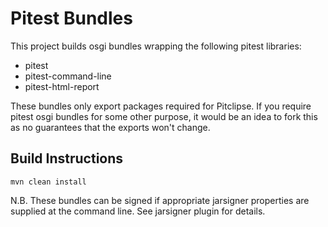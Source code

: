Pitest Bundles
==============

This project builds osgi bundles wrapping the following pitest libraries:
* pitest
* pitest-command-line
* pitest-html-report

These bundles only export packages required for Pitclipse.  If you require pitest osgi bundles for some other purpose, it would be an idea to fork this as no guarantees that the exports won't change.

Build Instructions
------------------
```
mvn clean install
```

N.B. These bundles can be signed if appropriate jarsigner properties are supplied at the command line.  See jarsigner plugin for details.
